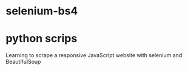 # selenium-bs4
# python scrips

Learning to scrape a responsive JavaScript website with selenium and BeautifulSoup
